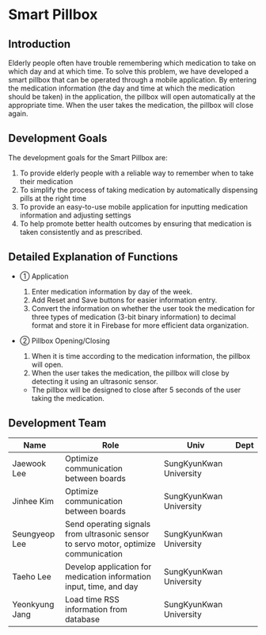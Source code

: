 # Smart Pillbox

## Introduction
Elderly people often have trouble remembering which medication to take on which day and at which time. To solve this problem, we have developed a smart pillbox that can be operated through a mobile application. By entering the medication information (the day and time at which the medication should be taken) in the application, the pillbox will open automatically at the appropriate time. When the user takes the medication, the pillbox will close again. 

## Development Goals
The development goals for the Smart Pillbox are:

  1. To provide elderly people with a reliable way to remember when to take their medication
  2. To simplify the process of taking medication by automatically dispensing pills at the right time
  3. To provide an easy-to-use mobile application for inputting medication information and adjusting settings
  4. To help promote better health outcomes by ensuring that medication is taken consistently and as prescribed.

## Detailed Explanation of Functions
- ① Application
  1. Enter medication information by day of the week.
  2. Add Reset and Save buttons for easier information entry.
  3. Convert the information on whether the user took the medication for three types of medication (3-bit binary information) to decimal format and store it in Firebase for more efficient data organization.

- ② Pillbox Opening/Closing
  1. When it is time according to the medication information, the pillbox will open.
  2. When the user takes the medication, the pillbox will close by detecting it using an ultrasonic sensor.
    - The pillbox will be designed to close after 5 seconds of the user taking the medication.

## Development Team
| Name | Role | Univ | Dept |
| --- | --- | --- | --- |
| Jaewook Lee | Optimize communication between boards |  SungKyunKwan University |
| Jinhee Kim | Optimize communication between boards |  SungKyunKwan University |
| Seungyeop Lee | Send operating signals from ultrasonic sensor to servo motor, optimize communication |  SungKyunKwan University |
| Taeho Lee | Develop application for medication information input, time, and day |  SungKyunKwan University |
| Yeonkyung Jang | Load time RSS information from database |  SungKyunKwan University |
